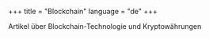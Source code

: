 +++
title = "Blockchain"
language = "de"
+++

Artikel über Blockchain-Technologie und Kryptowährungen
